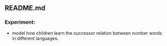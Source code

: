## README.md

### Experiment:

- model how children learn the successor relation between number words
  in different languages.


